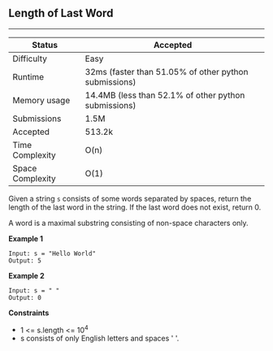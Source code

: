 ## Length of Last Word
---------
| Status | Accepted |
| --- | --- |
| Difficulty | Easy |
| Runtime | 32ms (faster than 51.05% of other python submissions) |
| Memory usage | 14.4MB (less than 52.1% of other python submissions) |
| Submissions | 1.5M |
| Accepted | 513.2k |
| Time Complexity | O(n) |
| Space Complexity | O(1) |

Given a string `s` consists of some words separated by spaces, return the length of the last word in the string. If the last word does not exist, return 0.

A word is a maximal substring consisting of non-space characters only.

**Example 1**
```
Input: s = "Hello World"
Output: 5
```

**Example 2**
```
Input: s = " "
Output: 0
```

**Constraints**
- 1 <= s.length <= 10<sup>4</sup>
- s consists of only English letters and spaces ' '.
